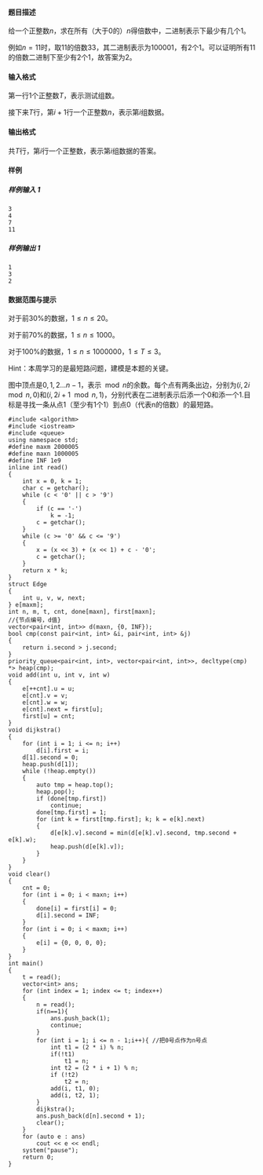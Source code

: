 #### 题目描述

给一个正整数$n$，求在所有（大于$0$的）$n$得倍数中，二进制表示下最少有几个$1$。

例如$n=11$时，取$11$的倍数$33$，其二进制表示为$100001$，有$2$个1。可以证明所有$11$的倍数二进制下至少有$2$个1，故答案为$2$。

#### 输入格式

第一行1个正整数$T$，表示测试组数。

接下来$T$行，第$i+1$行一个正整数$n$，表示第$i$组数据。

#### 输出格式

共$T$行，第$i$行一个正整数，表示第$i$组数据的答案。

#### 样例

##### 样例输入 1

```plain
3
4
7
11
```

##### 样例输出 1

```plain
1
3
2
```

#### 数据范围与提示

对于前30%的数据，$1\leq n \leq 20$。

对于前70%的数据，$1\leq n \leq 1000$。

对于100%的数据，$1≤n≤1000000$，$1≤T≤3$。

Hint：本周学习的是最短路问题，建模是本题的关键。



图中顶点是$0,1,2...n-1$，表示$\mod n$的余数。每个点有两条出边，分别为$(i,2i\mod n,0)$和$(i,2i+1 \mod n,1)$，分别代表在二进制表示后添一个0和添一个1.目标是寻找一条从点1（至少有1个1）到点0（代表n的倍数）的最短路。

```
#include <algorithm>
#include <iostream>
#include <queue>
using namespace std;
#define maxm 2000005
#define maxn 1000005
#define INF 1e9
inline int read()
{
    int x = 0, k = 1;
    char c = getchar();
    while (c < '0' || c > '9')
    {
        if (c == '-')
            k = -1;
        c = getchar();
    }
    while (c >= '0' && c <= '9')
    {
        x = (x << 3) + (x << 1) + c - '0';
        c = getchar();
    }
    return x * k;
}
struct Edge
{
    int u, v, w, next;
} e[maxm];
int n, m, t, cnt, done[maxn], first[maxn];
//{节点编号，d值}
vector<pair<int, int>> d(maxn, {0, INF});
bool cmp(const pair<int, int> &i, pair<int, int> &j)
{
    return i.second > j.second;
}
priority_queue<pair<int, int>, vector<pair<int, int>>, decltype(cmp) *> heap(cmp);
void add(int u, int v, int w)
{
    e[++cnt].u = u;
    e[cnt].v = v;
    e[cnt].w = w;
    e[cnt].next = first[u];
    first[u] = cnt;
}
void dijkstra()
{
    for (int i = 1; i <= n; i++)
        d[i].first = i;
    d[1].second = 0;
    heap.push(d[1]);
    while (!heap.empty())
    {
        auto tmp = heap.top();
        heap.pop();
        if (done[tmp.first])
            continue;
        done[tmp.first] = 1;
        for (int k = first[tmp.first]; k; k = e[k].next)
        {
            d[e[k].v].second = min(d[e[k].v].second, tmp.second + e[k].w);
            heap.push(d[e[k].v]);
        }
    }
}
void clear()
{
    cnt = 0;
    for (int i = 0; i < maxn; i++)
    {
        done[i] = first[i] = 0;
        d[i].second = INF;
    }
    for (int i = 0; i < maxm; i++)
    {
        e[i] = {0, 0, 0, 0};
    }
}
int main()
{
    t = read();
    vector<int> ans;
    for (int index = 1; index <= t; index++)
    {
        n = read();
        if(n==1){
            ans.push_back(1);
            continue;
        }
        for (int i = 1; i <= n - 1;i++){ //把0号点作为n号点
            int t1 = (2 * i) % n;
            if(!t1)
                t1 = n;
            int t2 = (2 * i + 1) % n;
            if (!t2)
                t2 = n;
            add(i, t1, 0);
            add(i, t2, 1);
        }
        dijkstra();
        ans.push_back(d[n].second + 1);
        clear();
    }
    for (auto e : ans)
        cout << e << endl;
    system("pause");
    return 0;
}
```


